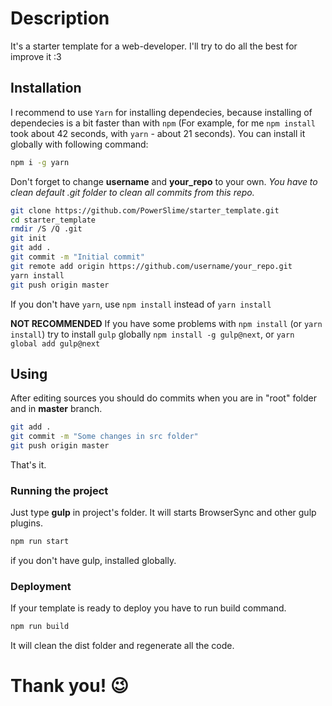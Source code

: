 # Description
It's a starter template for a web-developer.  I'll try to do all the best for improve it :3

## Installation
I recommend to use `Yarn` for installing dependecies, because installing of dependecies is a bit faster than with `npm` (For example, for me `npm install` took about 42 seconds, with `yarn` - about 21 seconds). You can install it globally with following command:
```Bash
npm i -g yarn
```

Don't forget to change **username** and **your_repo** to your own.
*You have to clean default .git folder to clean all commits from this repo.*
```Bash
git clone https://github.com/PowerSlime/starter_template.git
cd starter_template
rmdir /S /Q .git
git init
git add .
git commit -m "Initial commit"
git remote add origin https://github.com/username/your_repo.git
yarn install
git push origin master
```

If you don't have `yarn`, use `npm install` instead of `yarn install`

**NOT RECOMMENDED**
If you have some problems with `npm install` (or `yarn install`) try to install `gulp` globally `npm install -g gulp@next`, or `yarn global add gulp@next`

## Using
After editing sources you should do commits when you are in "root" folder and in **master** branch.
```Bash
git add .
git commit -m "Some changes in src folder"
git push origin master
```

That's it.

### Running the project
Just type **gulp** in project's folder. It will starts BrowserSync and other gulp plugins.
```Bash
npm run start
```
if you don't have gulp, installed globally.

### Deployment
If your template is ready to deploy you have to run build command.
```Bash
npm run build
```

It will clean the dist folder and regenerate all the code.

# Thank you! 😉
